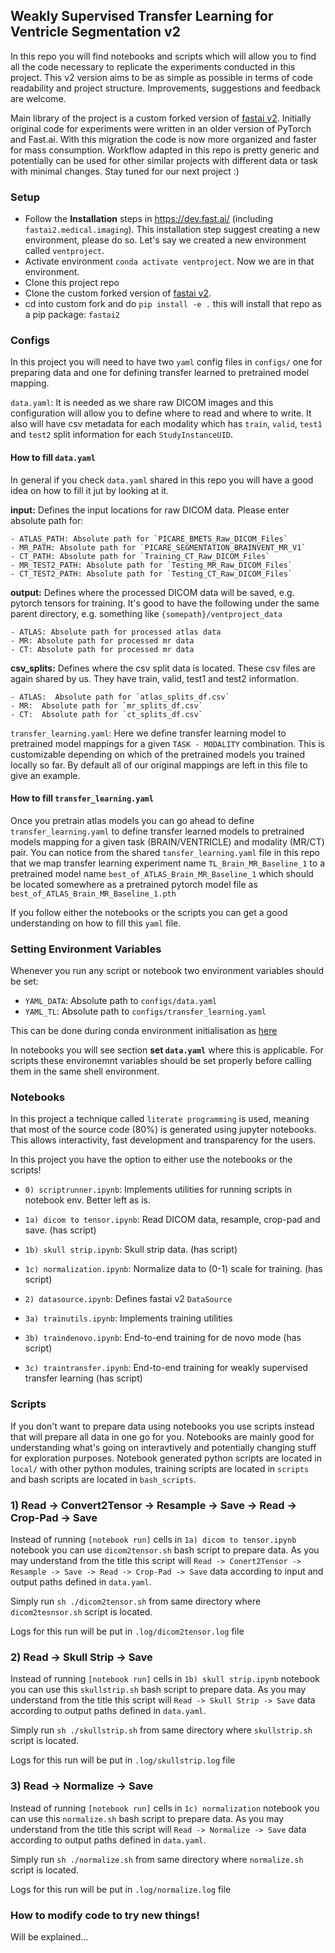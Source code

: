 ## Weakly Supervised Transfer Learning for Ventricle Segmentation v2


In this repo you will find notebooks and scripts which will allow you to find all the code necessary to replicate the experiments conducted in this project. This v2 version aims to be as simple as possible in terms of code readability and project structure. Improvements, suggestions and feedback are welcome.

Main library of the project is a custom forked version of [fastai v2](https://github.com/KeremTurgutlu/fastai2/tree/extend_medical). Initially original code for experiments were written in an older version of PyTorch and Fast.ai. With this migration the code is now more organized and faster for mass consumption. Workflow adapted in this repo is pretty generic and potentially can be used for other similar projects with different data or task with minimal changes. Stay tuned for our next project :)



### Setup

- Follow the **Installation** steps in https://dev.fast.ai/ (including `fastai2.medical.imaging`). This installation step suggest creating a new environment, please do so. Let's say we created a new environment called `ventproject`.
- Activate environment `conda activate ventproject`. Now we are in that environment.
- Clone this project repo 
- Clone the custom forked version of [fastai v2](https://github.com/KeremTurgutlu/fastai2/tree/extend_medical).
- cd into custom fork and do `pip install -e .` this will install that repo as a pip package: `fastai2`


### Configs

In this project you will need to have two `yaml` config files in `configs/` one for preparing data and one for defining transfer learned to pretrained model mapping. 

`data.yaml`: It is needed as we share raw DICOM images and this configuration will allow you to define where to read and where to write. It also will have csv metadata for each modality which has `train`, `valid`, `test1` and `test2` split information for each `StudyInstanceUID`.

#### How to fill `data.yaml`

In general if you check `data.yaml` shared in this repo you will have a good idea on how to fill it jut by looking at it.

**input:** Defines the input locations for raw DICOM data. Please enter absolute path for:

    - ATLAS_PATH: Absolute path for `PICARE_BMETS_Raw_DICOM_Files`
    - MR_PATH: Absolute path for `PICARE_SEGMENTATION_BRAINVENT_MR_V1`
    - CT_PATH: Absolute path for `Training_CT_Raw_DICOM_Files`
    - MR_TEST2_PATH: Absolute path for `Testing_MR_Raw_DICOM_Files`
    - CT_TEST2_PATH: Absolute path for `Testing_CT_Raw_DICOM_Files`

**output:** Defines where the processed DICOM data will be saved, e.g. pytorch tensors for training. It's good to have the following under the same parent directory, e.g. something like `{somepath}/ventproject_data`

    - ATLAS: Absolute path for processed atlas data
    - MR: Absolute path for processed mr data
    - CT: Absolute path for processed mr data

**csv_splits:** Defines where the csv split data is located. These csv files are again shared by us. They have train, valid, test1 and test2 information.

    - ATLAS:  Absolute path for `atlas_splits_df.csv`
    - MR:  Absolute path for `mr_splits_df.csv`
    - CT:  Absolute path for `ct_splits_df.csv`


`transfer_learning.yaml`: Here we define transfer learning model to pretrained model mappings for a given `TASK - MODALITY` combination. This is customizable depending on which of the pretrained models you trained locally so far. By default all of our original mappings are left in this file to give an example.

#### How to fill `transfer_learning.yaml`

Once you pretrain atlas models you can go ahead to define `transfer_learning.yaml` to define transfer learned models to pretrained models mapping for a given task (BRAIN/VENTRICLE) and modality (MR/CT) pair. You can notice from the shared `tansfer_learning.yaml` file in this repo that we map transfer learning experiment name `TL_Brain_MR_Baseline_1` to a pretrained model name `best_of_ATLAS_Brain_MR_Baseline_1` which should be located somewhere as a pretrained pytorch model file as `best_of_ATLAS_Brain_MR_Baseline_1.pth`

If you follow either the notebooks or the scripts you can get a good understanding on how to fill this `yaml` file.

### Setting Environment Variables

Whenever you run any script or notebook two environment variables should be set:

- `YAML_DATA`: Absolute path to `configs/data.yaml`
- `YAML_TL`: Absolute path to `configs/transfer_learning.yaml`

This can be done during conda environment initialisation as [here](https://stackoverflow.com/questions/31598963/how-to-set-specific-environment-variables-when-activating-conda-environment)

In notebooks you will see section **set `data.yaml`** where this is applicable. For scripts these environemnt variables should be set properly before calling them in the same shell environment.



### Notebooks

In this project a technique called `literate programming` is used, meaning that most of the source code (80%) is generated using jupyter notebooks. This allows interactivity, fast development and transparency for the users. 

In this project you have the option to either use the notebooks or the scripts!

- `0) scriptrunner.ipynb`: Implements utilities for running scripts in notebook env. Better left as is.

- `1a) dicom to tensor.ipynb`: Read DICOM data, resample, crop-pad and save. (has script)

- `1b) skull strip.ipynb`: Skull strip data. (has script)

- `1c) normalization.ipynb`: Normalize data to (0-1) scale for training. (has script)

- `2) datasource.ipynb`: Defines fastai v2 `DataSource`

- `3a) trainutils.ipynb`: Implements training utilities

- `3b) traindenovo.ipynb`: End-to-end training for de novo mode (has script)

- `3c) traintransfer.ipynb`: End-to-end training for weakly supervised transfer learning (has script)



### Scripts

If you don't want to prepare data using notebooks you use scripts instead that will prepare all data in one go for you. Notebooks are mainly good for understanding what's going on interavtively and potentially changing stuff for exploration purposes. Notebook generated python scripts are located in `local/` with other python modules, training scripts are located in `scripts` and bash scripts are located in `bash_scripts`.

### 1) Read -> Convert2Tensor -> Resample -> Save -> Read -> Crop-Pad -> Save

Instead of running `[notebook run]` cells in `1a) dicom to tensor.ipynb` notebook you can use `dicom2tensor.sh` bash script to prepare data. As you may understand from the title this script will `Read -> Conert2Tensor -> Resample -> Save -> Read -> Crop-Pad -> Save` data according to input and output paths defined in `data.yaml`.

Simply run `sh ./dicom2tensor.sh` from same directory where `dicom2tesnsor.sh` script is located.

Logs for this run will be put in `.log/dicom2tensor.log` file

### 2) Read -> Skull Strip -> Save

Instead of running `[notebook run]` cells in `1b) skull strip.ipynb` notebook you can use this `skullstrip.sh` bash script to prepare data. As you may understand from the title this script will `Read -> Skull Strip -> Save` data according to output paths defined in `data.yaml`.

Simply run `sh ./skullstrip.sh` from same directory where `skullstrip.sh` script is located.

Logs for this run will be put in `.log/skullstrip.log` file


### 3) Read -> Normalize -> Save

Instead of running `[notebook run]` cells in `1c) normalization` notebook you can use this `normalize.sh` bash script to prepare data. As you may understand from the title this script will `Read -> Normalize -> Save` data according to output paths defined in `data.yaml`.

Simply run `sh ./normalize.sh` from same directory where `normalize.sh` script is located.

Logs for this run will be put in `.log/normalize.log` file






### How to modify code to try new things!

Will be explained... 

















